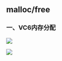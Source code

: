 ## malloc/free ##

### 一、VC6内存分配 ###

![](https://i.imgur.com/GSff1Jp.png)

![](https://i.imgur.com/EZG35WQ.png)

